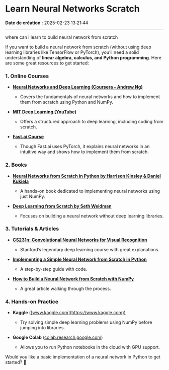 # Learn Neural Networks Scratch

**Date de création :** 2025-02-23 13:21:44

---



where can i learn to build neural network from scratch

If you want to build a neural network from scratch (without using deep learning libraries like TensorFlow or PyTorch), you’ll need a solid understanding of **linear algebra, calculus, and Python programming**. Here are some great resources to get started:

### **1. Online Courses**
- **[Neural Networks and Deep Learning (Coursera - Andrew Ng)](https://www.coursera.org/learn/neural-networks-deep-learning)**
  - Covers the fundamentals of neural networks and how to implement them from scratch using Python and NumPy.
  
- **[MIT Deep Learning (YouTube)](https://www.youtube.com/watch?v=O5xeyoRL95U)**
  - Offers a structured approach to deep learning, including coding from scratch.

- **[Fast.ai Course](https://course.fast.ai/)**
  - Though Fast.ai uses PyTorch, it explains neural networks in an intuitive way and shows how to implement them from scratch.

### **2. Books**
- **[Neural Networks from Scratch in Python by Harrison Kinsley & Daniel Kukiela](https://nnfs.io/)**
  - A hands-on book dedicated to implementing neural networks using just NumPy.

- **[Deep Learning from Scratch by Seth Weidman](https://www.oreilly.com/library/view/deep-learning-from/9781492041412/)**
  - Focuses on building a neural network without deep learning libraries.

### **3. Tutorials & Articles**
- **[CS231n: Convolutional Neural Networks for Visual Recognition](http://cs231n.stanford.edu/)**
  - Stanford’s legendary deep learning course with great explanations.

- **[Implementing a Simple Neural Network from Scratch in Python](https://victorzhou.com/blog/intro-to-neural-networks/)**
  - A step-by-step guide with code.

- **[How to Build a Neural Network from Scratch with NumPy](https://towardsdatascience.com/neural-network-from-scratch-using-numpy-a0e80c47db32)**
  - A great article walking through the process.

### **4. Hands-on Practice**
- **Kaggle** ([www.kaggle.com](https://www.kaggle.com))
  - Try solving simple deep learning problems using NumPy before jumping into libraries.

- **Google Colab** ([colab.research.google.com](https://colab.research.google.com))
  - Allows you to run Python notebooks in the cloud with GPU support.

Would you like a basic implementation of a neural network in Python to get started? 🚀